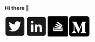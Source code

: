 ### Hi there 👋 

![twitter](https://github.com/neville/neville/blob/master/assets/icon-twitter.png)
![linkedin](https://github.com/neville/neville/blob/master/assets/icon-linkedin.png)
![stackoverflow](https://github.com/neville/neville/blob/master/assets/icon-stackoverflow.png)
![medium](https://github.com/neville/neville/blob/master/assets/icon-medium.png)